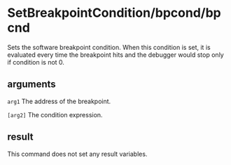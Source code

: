 # SetBreakpointCondition/bpcond/bpcnd

Sets the software breakpoint condition. When this condition is set, it is evaluated every time the breakpoint hits and the debugger would stop only if condition is not 0.

## arguments

`arg1` The address of the breakpoint.

`[arg2]` The condition expression.

## result

This command does not set any result variables.
